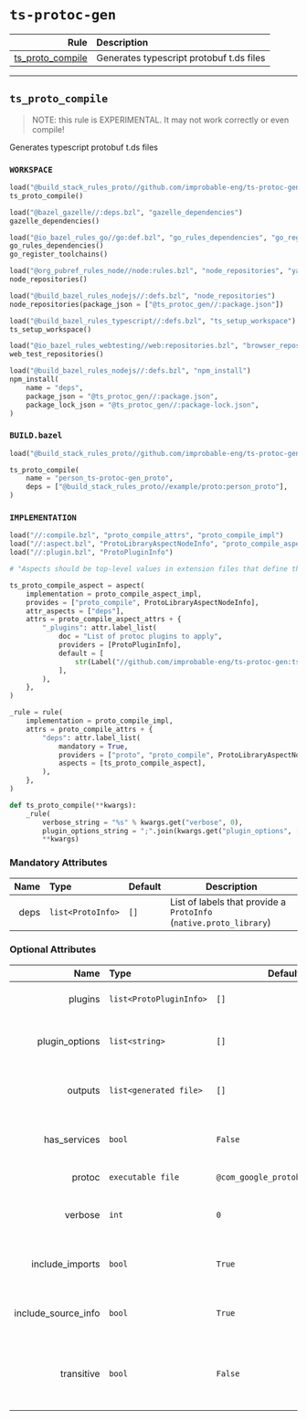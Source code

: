 # `ts-protoc-gen`

| Rule | Description |
| ---: | :--- |
| [ts_proto_compile](#ts_proto_compile) | Generates typescript protobuf t.ds files |

---

## `ts_proto_compile`

> NOTE: this rule is EXPERIMENTAL.  It may not work correctly or even compile!

Generates typescript protobuf t.ds files

### `WORKSPACE`

```python
load("@build_stack_rules_proto//github.com/improbable-eng/ts-protoc-gen:deps.bzl", "ts_proto_compile")
ts_proto_compile()

load("@bazel_gazelle//:deps.bzl", "gazelle_dependencies")
gazelle_dependencies()

load("@io_bazel_rules_go//go:def.bzl", "go_rules_dependencies", "go_register_toolchains")
go_rules_dependencies()
go_register_toolchains()

load("@org_pubref_rules_node//node:rules.bzl", "node_repositories", "yarn_modules")
node_repositories()

load("@build_bazel_rules_nodejs//:defs.bzl", "node_repositories")
node_repositories(package_json = ["@ts_protoc_gen//:package.json"])

load("@build_bazel_rules_typescript//:defs.bzl", "ts_setup_workspace")
ts_setup_workspace()

load("@io_bazel_rules_webtesting//web:repositories.bzl", "browser_repositories", "web_test_repositories")
web_test_repositories()

load("@build_bazel_rules_nodejs//:defs.bzl", "npm_install")
npm_install(
    name = "deps",
    package_json = "@ts_protoc_gen//:package.json",
    package_lock_json = "@ts_protoc_gen//:package-lock.json",
)
```

### `BUILD.bazel`

```python
load("@build_stack_rules_proto//github.com/improbable-eng/ts-protoc-gen:ts_proto_compile.bzl", "ts_proto_compile")

ts_proto_compile(
    name = "person_ts-protoc-gen_proto",
    deps = ["@build_stack_rules_proto//example/proto:person_proto"],
)
```

### `IMPLEMENTATION`

```python
load("//:compile.bzl", "proto_compile_attrs", "proto_compile_impl")
load("//:aspect.bzl", "ProtoLibraryAspectNodeInfo", "proto_compile_aspect_attrs", "proto_compile_aspect_impl")
load("//:plugin.bzl", "ProtoPluginInfo")

# "Aspects should be top-level values in extension files that define them."

ts_proto_compile_aspect = aspect(
    implementation = proto_compile_aspect_impl,
    provides = ["proto_compile", ProtoLibraryAspectNodeInfo],
    attr_aspects = ["deps"],
    attrs = proto_compile_aspect_attrs + {
        "_plugins": attr.label_list(
            doc = "List of protoc plugins to apply",
            providers = [ProtoPluginInfo],
            default = [
                str(Label("//github.com/improbable-eng/ts-protoc-gen:ts")),
            ],
        ),
    },
)

_rule = rule(
    implementation = proto_compile_impl,
    attrs = proto_compile_attrs + {
        "deps": attr.label_list(
            mandatory = True,
            providers = ["proto", "proto_compile", ProtoLibraryAspectNodeInfo],
            aspects = [ts_proto_compile_aspect],
        ),    
    },
)

def ts_proto_compile(**kwargs):
    _rule(
        verbose_string = "%s" % kwargs.get("verbose", 0),
        plugin_options_string = ";".join(kwargs.get("plugin_options", [])),
        **kwargs)

```

### Mandatory Attributes

| Name | Type | Default | Description |
| ---: | :--- | ------- | ----------- |
| deps   | `list<ProtoInfo>` | `[]`    | List of labels that provide a `ProtoInfo` (`native.proto_library`)          |

### Optional Attributes

| Name | Type | Default | Description |
| ---: | :--- | ------- | ----------- |
| plugins   | `list<ProtoPluginInfo>` | `[]`    | List of labels that provide a `ProtoPluginInfo`          |
| plugin_options   | `list<string>` | `[]`    | List of additional 'global' plugin options (applies to all plugins)          |
| outputs   | `list<generated file>` | `[]`    | List of additional expected generated file outputs          |
| has_services   | `bool` | `False`    | If the proto files(s) have a service rpc, generate grpc outputs          |
| protoc   | `executable file` | `@com_google_protobuf//:protoc`    | The protocol compiler tool          |
| verbose   | `int` | `0`    | 1: *show command*, 2: *show sandbox after*, 3: *show sandbox before*          |
| include_imports   | `bool` | `True`    | Pass the --include_imports argument to the protoc_plugin          |
| include_source_info   | `bool` | `True`    | Pass the --include_source_info argument to the protoc_plugin          |
| transitive   | `bool` | `False`    | Generated outputs for *.proto directly named in `deps` AND all transitive proto_library dependencies          |

